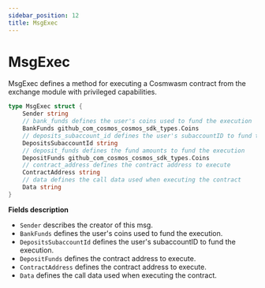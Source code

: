 ```yaml
---
sidebar_position: 12
title: MsgExec
---
```


# MsgExec

MsgExec defines a method for executing a Cosmwasm contract from the exchange module with privileged capabilities.

```go
type MsgExec struct {
	Sender string 
	// bank_funds defines the user's coins used to fund the execution
	BankFunds github_com_cosmos_cosmos_sdk_types.Coins 
	// deposits_subaccount_id defines the user's subaccountID to fund the execution
	DepositsSubaccountId string 
	// deposit_funds defines the fund amounts to fund the execution
	DepositFunds github_com_cosmos_cosmos_sdk_types.Coins 
	// contract_address defines the contract address to execute
	ContractAddress string 
	// data defines the call data used when executing the contract
	Data string 
}

```

**Fields description**

- `Sender` describes the creator of this msg.
- `BankFunds` defines the user's coins used to fund the execution.
- `DepositsSubaccountId` defines the user's subaccountID to fund the execution.
- `DepositFunds` defines the contract address to execute.
- `ContractAddress`  defines the contract address to execute.
- `Data` defines the call data used when executing the contract.